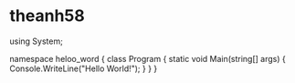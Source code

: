 # theanh58
using System;

namespace heloo_word
{
    class Program
    {
        static void Main(string[] args)
        {
            Console.WriteLine("Hello World!");
        }
    }
}
